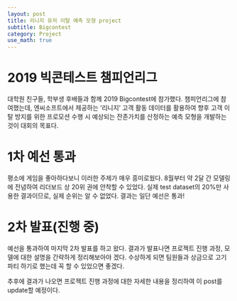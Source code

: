 ```yaml
---
layout: post
title: 리니지 유저 이탈 예측 모형 project
subtitle: Bigcontest
category: Project
use_math: true
---
```


# 2019 빅콘테스트 챔피언리그

대학원 친구들, 학부생 후배들과 함께 2019 Bigcontest에 참가했다. 챔피언리그에 참여했는데, 엔씨소프트에서 제공하는 ‘리니지’ 고객 활동 데이터를 활용하여 향후 고객 이탈 방지를 위한 프로모션 수행 시 예상되는 잔존가치를 산정하는 예측 모형을 개발하는 것이 대회의 목표다.

# 1차 예선 통과

평소에 게임을 좋아하다보니 이러한 주제가 매우 흥미로웠다. 8월부터 약 2달 간 모델링에 전념하여 리더보드 상 20위 권에 안착할 수 있었다. 실제 test dataset의 20%만 사용한 결과이므로, 실제 순위는 알 수 없었다. 결과는 일단 예선은 통과!

# 2차 발표(진행 중)

예선을 통과하여 마지막 2차 발표를 하고 왔다. 결과가 발표나면 프로젝트 진행 과정, 모델에 대한 설명을 간략하게 정리해보아야 겠다. 수상하게 되면 팀원들과 상금으로 고기파티 하기로 했는데 꼭 할 수 있었으면 좋겠다.

추후에 결과가 나오면 프로젝트 진행 과정에 대한 자세한 내용을 정리하여 이 post를 update할 예정이다.
